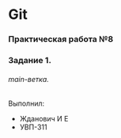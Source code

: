 # Git
### Практическая работа №8
### Задание 1.
###### main-ветка. 

Выполнил:
* Жданович И Е
* УВП-311

